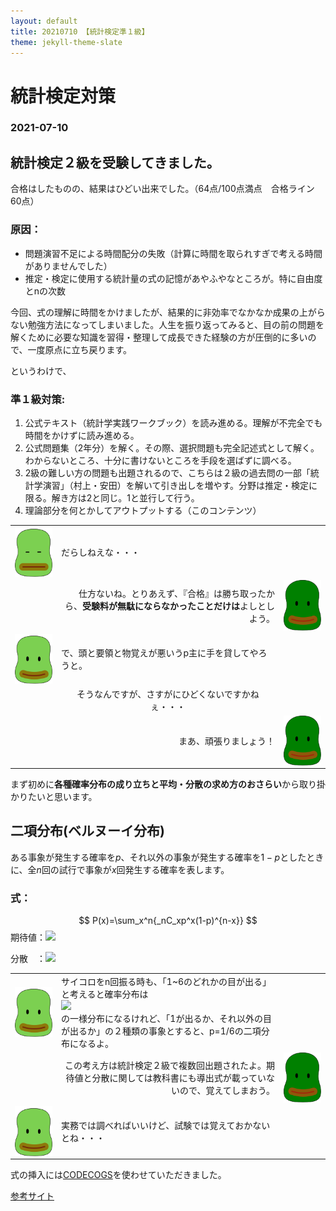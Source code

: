 ```yaml
---
layout: default
title: 20210710 【統計検定準１級】
theme: jekyll-theme-slate
---
```

<link rel="stylesheet" href="main1.css">

# 統計検定対策
### 2021-07-10
## 統計検定２級を受験してきました。
合格はしたものの、結果はひどい出来でした。（64点/100点満点　合格ライン60点）

### 原因：
- 問題演習不足による時間配分の失敗（計算に時間を取られすぎで考える時間がありませんでした）
- 推定・検定に使用する統計量の式の記憶があやふやなところが。特に自由度とnの次数

今回、式の理解に時間をかけましたが、結果的に非効率でなかなか成果の上がらない勉強方法になってしまいました。人生を振り返ってみると、目の前の問題を解くために必要な知識を習得・整理して成長できた経験の方が圧倒的に多いので、一度原点に立ち戻ります。

というわけで、
### 準１級対策:
1. 公式テキスト（統計学実践ワークブック）を読み進める。理解が不完全でも時間をかけずに読み進める。
2. 公式問題集（2年分）を解く。その際、選択問題も完全記述式として解く。わからないところ、十分に書けないところを手段を選ばずに調べる。
3. 2級の難しい方の問題も出題されるので、こちらは２級の過去問の一部「統計学演習」（村上・安田）を解いて引き出しを増やす。分野は推定・検定に限る。解き方は2と同じ。1と並行して行う。
4. 理論部分を何とかしてアウトプットする（<span style="color=red;">このコンテンツ</span>）

<table class="talktable" width="700px">
    <tr class="talktable-row" width="700px">
        <td class="icon-cell" width="60px">
            <div class="mame_icon"><img src="../img/mame_gee.svg" align="center"></div>
        </td>
        <td class="fukidashi-cell" align="left">
            <div class="fukidashiL">だらしねえな・・・</div>
        </td>
        <td width="60px"></td>
    </tr>
    <tr class="talktable-row" width="700px">
        <td width="60px"></td>
        <td class="fukidashi-cell" align="right">
            <div class="fukidashiR">仕方ないね。とりあえず、『合格』は勝ち取ったから、<span style="font-weight:bold;">受験料が無駄にならなかったことだけは</span>よしとしよう。</div>
        </td>
        <td class="icon-cell" width="60px">
            <div class="mame_icon"><img src="../img/mameo.svg" align="center"></div>
        </td>
    </tr>
    <tr class="talktable-row" width="700px">
        <td class="icon-cell" width="60px">
            <div class="mame_icon"><img src="../img/mame.svg" align="center"></div>
        </td>
        <td class="fukidashi-cell" align="left">
            <div class="fukidashiL">で、頭と要領と物覚えが悪いうp主に手を貸してやろうと。</div>
        </td>
        <td width="60px"></td>
    </tr>
    <tr class="talktable-row" width="700px">
        <td class="icon-cell" width="60px">
        </td>
        <td class="fukidashi-cell" align="center">
            そうなんですが、さすがにひどくないですかねぇ・・・
        </td>
        <td width="60px"></td>
    </tr>
    <tr class="talktable-row" width="700px">
        <td width="60px"></td>
        <td class="fukidashi-cell" align="right">
            <div class="fukidashiR">まあ、頑張りましょう！</div>
        </td>
        <td class="icon-cell" width="60px">
            <div class="mame_icon"><img src="../img/mameo.svg" align="center"></div>
        </td>
    </tr>
</table>

まず初めに**各種確率分布の成り立ちと平均・分散の求め方のおさらい**から取り掛かりたいと思います。

## 二項分布(ベルヌーイ分布)
ある事象が発生する確率を$p$、それ以外の事象が発生する確率を$1-p$としたときに、全$n$回の試行で事象が$x$回発生する確率を表します。

### 式：
$$
P(x)=\sum_x^n{_nC_xp^x(1-p)^{n-x}}
$$
期待値：<img src="https://latex.codecogs.com/svg.latex?E(x)=np">

分散　：<img src="https://latex.codecogs.com/svg.latex?V(x)=np(1-p)">

<table class="talktable" width="700px">
    <tr class="talktable-row" width="700px">
        <td class="icon-cell" width="60px">
            <div class="mame_icon"><img src="../img/mame.svg" align="center"></div>
        </td>
        <td class="fukidashi-cell" align="left">
            <div class="fukidashiL">サイコロをn回振る時も、「1~6のどれかの目が出る」と考えると確率分布は<br><img src="https://latex.codecogs.com/svg.latex?P(x)=\frac{1}{6}"><br>の一様分布になるけれど、「1が出るか、それ以外の目が出るか」の２種類の事象とすると、p=1/6の二項分布になるよ。</div>
        </td>
        <td width="60px"></td>
    </tr>
    <tr class="talktable-row" width="700px">
        <td width="60px"></td>
        <td class="fukidashi-cell" align="right">
            <div class="fukidashiR">この考え方は統計検定２級で複数回出題されたよ。期待値と分散に関しては教科書にも導出式が載っていないので、覚えてしまおう。</div>
        </td>
        <td class="icon-cell" width="60px">
            <div class="mame_icon"><img src="../img/mameo.svg" align="center"></div>
        </td>
    </tr>
    <tr class="talktable-row" width="700px">
        <td class="icon-cell" width="60px">
            <div class="mame_icon"><img src="../img/mame.svg" align="center"></div>
        </td>
        <td class="fukidashi-cell" align="left">
            <div class="fukidashiL">実務では調べればいいけど、試験では覚えておかないとね・・・</div>
        </td>
        <td width="60px"></td>
    </tr>
</table>

<p>式の挿入には<a href="https://www.codecogs.com/latex/eqneditor.php">CODECOGS</a>を使わせていただきました。
    <p><a href="http://idken.net/posts/2017-02-28-math_github/">参考サイト</a></p>
